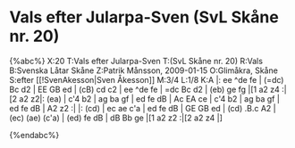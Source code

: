 # Vals efter Jularpa-Sven (SvL Skåne nr. 20)

{%abc%}
X:20
T:Vals efter Jularpa-Sven
T:(SvL Skåne nr. 20)
R:Vals
B:Svenska Låtar Skåne
Z:Patrik Månsson, 2009-01-15
O:Glimåkra, Skåne
S:efter [[!SvenAkesson|Sven Åkesson]]
M:3/4
L:1/8
K:A
|: ee ^de fe | (=dc) Bc d2 | EE GB ed | (cB) cd c2 | ee ^de fe |
=dc Bc d2 | (eb) ge fg |[1 a2 z4 :|[2 a2 z2|: (ea) | c'4 b2 | ag ba gf |
ed fe dB | Ac EA ce | c'4 b2 | ag ba gf | ed fe dB | A2 z2 :|
|: (cd) | ec ae c'a | ed fe dB | GE GB ed | (cd) .B.c A2 |
(ec) (ae) (c'a) | (ed) fe dB | dB Bb ge |[1 a2 z2 :|[2 a2 z4 |]

{%endabc%}

